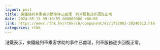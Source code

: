 ```yaml
---
layout: post
title: 東鐵綫列車乘客求助事件已處理　列車服務逐步回復正常
date: 2024-05-13 09:10:55.000000000 +08:00
link: https://news.rthk.hk/rthk/ch/component/k2/1752903-20240513.htm
categories: rthk
---
```


港鐵表示，東鐵綫列車乘客求助的事件已處理，列車服務逐步回復正常。
